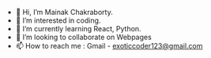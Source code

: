 - 👋 Hi, I’m Mainak Chakraborty.
- 👀 I’m interested in coding.
- 🌱 I’m currently learning React, Python.
- 💞️ I’m looking to collaborate on Webpages
- 📫 How to reach me :
     Gmail - exoticcoder123@gmail.com

<!---
Shadow141mc/Shadow141mc is a ✨ special ✨ repository because its `README.md` (this file) appears on your GitHub profile.
You can click the Preview link to take a look at your changes.
--->
